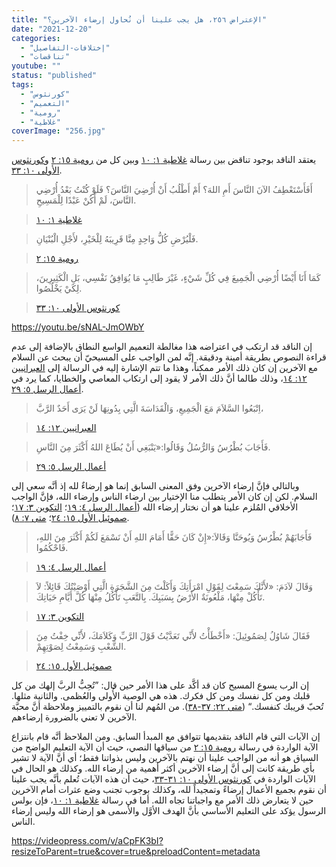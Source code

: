 ```yaml
---
title: "الإعتراض ٢٥٦، هل يجب علينا أن نُحاول إرضاء الآخرين؟"
date: "2021-12-20"
categories: 
  - "إختلافات-التفاصيل"
  - "تناقضات"
youtube: ""
status: "published"
tags: 
  - "كورنثوس"
  - "التعميم"
  - "رومية"
  - "غلاطية"
coverImage: "256.jpg"
---
```


يعتقد الناقد بوجود تناقض بين رسالة [غلاطية ١: ١٠](https://my.bible.com/bible/101/GAL.1.10) وبين كل من [رومية ١٥: ٢](https://my.bible.com/bible/101/ROM.15.2) و[كورنثوس الأولى ١٠: ٣٣](https://my.bible.com/bible/101/1CO.10.33).

> أَفَأَسْتَعْطِفُ الآنَ النَّاسَ أَمِ اللهَ؟ أَمْ أَطْلُبُ أَنْ أُرْضِيَ النَّاسَ؟ فَلَوْ كُنْتُ بَعْدُ أُرْضِي النَّاسَ، لَمْ أَكُنْ عَبْدًا لِلْمَسِيحِ.

> [غلاطية ١: ١٠](https://my.bible.com/bible/101/GAL.1.10)

> فَلْيُرْضِ كُلُّ وَاحِدٍ مِنَّا قَرِيبَهُ لِلْخَيْرِ، لأَجْلِ الْبُنْيَانِ.

> [رومية ١٥: ٢](https://my.bible.com/bible/101/ROM.15.2)

> كَمَا أَنَا أَيْضًا أُرْضِي الْجَمِيعَ فِي كُلِّ شَيْءٍ، غَيْرَ طَالِبٍ مَا يُوَافِقُ نَفْسِي، بَلِ الْكَثِيرِينَ، لِكَيْ يَخْلُصُوا.

> [كورنثوس الأولى ١٠: ٣٣](https://my.bible.com/bible/101/1CO.10.33)

https://youtu.be/sNAL-JmOWbY

إن الناقد قد ارتكب في اعتراضه هذا مغالطة التعميم الواسع النطاق بالإضافة إلى عدم قراءة النصوص بطريقة أمينة ودقيقة. إنَّه لمن الواجب على المسيحيّ أن يبحث عن السلام مع الآخرين إن كان ذلك الأمر ممكناً، وهذا ما تتم الإشارة إليه في الرسالة إلى [العبرانيين ١٢: ١٤](https://my.bible.com/bible/101/HEB.12.14)، وذلك طالما أنَّ ذلك الأمر لا يقود إلى ارتكاب المعاصي والخطايا، كما يرد في [أعمال الرسل ٥: ٢٩](https://my.bible.com/bible/101/ACT.5.29).

> اِتْبَعُوا السَّلاَمَ مَعَ الْجَمِيعِ، وَالْقَدَاسَةَ الَّتِي بِدُونِهَا لَنْ يَرَى أَحَدٌ الرَّبَّ،

> [العبرانيين ١٢: ١٤](https://my.bible.com/bible/101/HEB.12.14)

> فَأَجَابَ بُطْرُسُ وَالرُّسُلُ وَقَالُوا:«يَنْبَغِي أَنْ يُطَاعَ اللهُ أَكْثَرَ مِنَ النَّاسِ.

> [أعمال الرسل ٥: ٢٩](https://my.bible.com/bible/101/ACT.5.29)

وبالتالي فإنَّ إرضاء الآخرين وفق المعنى السابق إنما هو إرضاءٌ لله إذ أنَّه سعي إلى السلام. لكن إن كان الأمر يتطلب منا الإختيار بين ارضاء الناس وإرضاء الله، فإنَّ الواجب الأخلاقي المُلزم علينا هو أن نختار إرضاء الله ([أعمال الرسل ٤: ١٩](https://my.bible.com/bible/101/ACT.4.19)؛ [التكوين ٣: ١٧](https://my.bible.com/bible/101/GEN.3.17)؛ [صموئيل الأول ١٥: ٢٤](https://my.bible.com/bible/101/1SA.15.24)؛ [متى ٧: ٨](https://my.bible.com/bible/101/MAT.7.8)).

> فَأَجَابَهُمْ بُطْرُسُ وَيُوحَنَّا وَقَالاَ:«إِنْ كَانَ حَقًّا أَمَامَ اللهِ أَنْ نَسْمَعَ لَكُمْ أَكْثَرَ مِنَ اللهِ، فَاحْكُمُوا.

> [أعمال الرسل ٤: ١٩](https://my.bible.com/bible/101/ACT.4.19)

> وَقَالَ لآدَمَ: «لأَنَّكَ سَمِعْتَ لِقَوْلِ امْرَأَتِكَ وَأَكَلْتَ مِنَ الشَّجَرَةِ الَّتِي أَوْصَيْتُكَ قَائِلاً: لاَ تَأْكُلْ مِنْهَا، مَلْعُونَةٌ الأَرْضُ بِسَبَبِكَ. بِالتَّعَبِ تَأْكُلُ مِنْهَا كُلَّ أَيَّامِ حَيَاتِكَ.

> [التكوين ٣: ١٧](https://my.bible.com/bible/101/GEN.3.17)

> فَقَالَ شَاوُلُ لِصَمُوئِيلَ: «أَخْطَأْتُ لأَنِّي تَعَدَّيْتُ قَوْلَ الرَّبِّ وَكَلاَمَكَ، لأَنِّي خِفْتُ مِنَ الشَّعْبِ وَسَمِعْتُ لِصَوْتِهِمْ.

> [صموئيل الأول ١٥: ٢٤](https://my.bible.com/bible/101/1SA.15.24)

إن الرب يسوع المسيح كان قد أكَّد على هذا الأمر حين قال: ”تُحِبُّ الربَّ إلهك من كل قلبك ومن كل نفسك ومن كل فكرك. هذه هي الوصية الأُولى والعُظمى. والثانية مثلها. تُحبّ قريبك كنفسك.“ ([متى ٢٢: ٣٧-٣٨](https://my.bible.com/bible/101/MAT.22.37-38)). من المُهم لنا أن نقوم بالتمييز وملاحظة أنَّ محبَّة الآخرين لا تعني بالضرورة إرضاءهم.

إن الآيات التي قام الناقد بتقديمها تتوافق مع المبدأ السابق. ومن الملاحظ أنَّه قام بانتزاع الآية الواردة في رسالة [رومية ١٥: ٢](https://my.bible.com/bible/101/ROM.15.2) من سياقها النصي، حيث أن الآية التعليم الواضح من السياق هو أنه من الواجب علينا أن نهتم بالآخرين وليس بذواتنا فقط؛ أي أنَّ الآية لا تشير بأي طريقة كانت إلى أنَّ إرضاء الآخرين أكثر أهمية من إرضاء الله. وكذلك هو الحال في الآيات الواردة في [كورنثوس الأولى ١٠: ٣١-٣٣](https://my.bible.com/bible/101/1CO.10.31-33)، حيث أن هذه الآيات تُعلم بأنَّه يجب علينا أن نقوم بجميع الأعمال إرضاءً وتمجيداً لله، وكذلك بوجوب تجنب وضع عثرات أمام الآخرين حين لا يتعارض ذلك الأمر مع واجباتنا تجاه الله. أما في رسالة [غلاطية ١: ١٠](https://my.bible.com/bible/101/GAL.1.10)، فإن بولس الرسول يؤكد على التعليم الأساسي بأنَّ الهدف الأوَّل والأسمى هو إرضاء الله وليس إرضاء الناس.

https://videopress.com/v/aCpFK3bI?resizeToParent=true&cover=true&preloadContent=metadata
